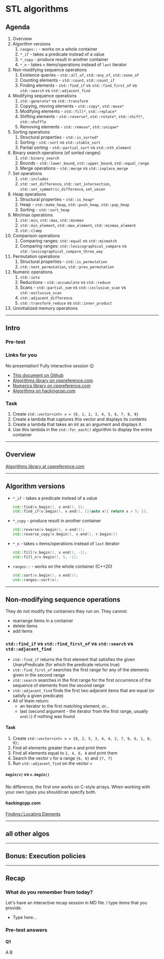 # STL algorithms

<!-- TODO: Functors and lambdas - skip, it will be introduced during the session -->

## Agenda

1. Overview
2. Algorithm versions
   1. `ranges::` - works on a whole container
   2. `*_if` - takes a predicate instead of a value
   3. `*_copy` - produce result in another container
   4. `*_n` - takes `n` items/operations instead of `last` iterator
3. Non-modifying sequence operations
   1. Existence queries - `std::all_of`, `std::any_of`, `std::none_of`
   2. Counting elements - `std::count`, `std::count_if`
   3. Finding elements - `std::find_if` vs `std::find_first_of` vs `std::search` vs `std::adjacent_find`
4. Modifying sequence operations
   1. `std::generate*` vs `std::transform`
   2. Copying, moving elements - `std::copy*`, `std::move*`
   3. Modifying elements - `std::fill*`, `std::replace*`
   4. Shifting elements - `std::reverse*`, `std::rotate*`, `std::shift*`, `std::shuffle`
   5. Removing elements - `std::remove*`, `std::unique*`
5. Sorting operations
   1. Structural properties - `std::is_sorted*`
   2. Sorting - `std::sort` vs `std::stable_sort`
   3. Partial sorting - `std::partial_sort` vs `std::nth_element`
6. Binary search operations (of sorted ranges)
   1. `std::binary_search`
   2. Bounds - `std::lower_bound`, `std::upper_bound`, `std::equal_range`
   3. Merge operations - `std::merge` vs `std::inplace_merge`
7. Set operations
   1. `std::includes`
   2. `std::set_difference`, `std::set_intersection`, `std::set_symmetric_difference`, `set_union`
8. Heap operations
   1. Structural properties - `std::is_heap*`
   2. Heap - `std::make_heap`, `std::push_heap`, `std::pop_heap`
   3. Sorting - `std::sort_heap`
9. Min/max operations
   1. `std::min`, `std::max`, `std::minmax`
   2. `std::min_element`, `std::max_element`, `std::minmax_element`
   3. `std::clamp`
10. Comparison operations
    1. Comparing ranges: `std::equal` vs `std::mismatch`
    2. Comparing ranges: `std::lexicographical_compare` vs `std::lexicographical_compare_three_way`
11. Permutation operations
    1. Structural properties - `std::is_permutation`
    2. `std::next_permutation`, `std::prev_permutation`
12. Numeric operations
    1. `std::iota`
    2. Reductions - `std::accumulate` vs `std::reduce`
    3. Scans - `std::partial_sum` vs `std::inclusive_scan` vs `std::exclusive_scan`
    4. `std::adjacent_difference`
    5. `std::transform_reduce` vs `std::inner_product`
13. Uninitialized memory operations

___

## Intro

### Pre-test
<!-- TODO: Prepare -->

### Links for you

No presentation!
Fully interactive session 😉

* [This document on Github](.) <!-- TODO: Provide a link-->
* [Algorithms library on cppreference.com](https://en.cppreference.com/w/cpp/algorithm)
* [Numerics library on cppreference.com](https://en.cppreference.com/w/cpp/numeric)
* [Algorithms on hackingcpp.com](https://hackingcpp.com/cpp/std/algorithms.png)

### Task
<!-- TODO: needed? -->

1. Create `std::vector<int> v = {0, 1, 2, 3, 4, 5, 6, 7, 8, 9}`
2. Create a lambda that captures this vector and displays its contents
3. Create a lambda that takes an int as an argument and displays it
4. Use this lambda in the `std::for_each()` algorithm to display the entire container

___

## Overview

[Algorithms library at cppreference.com](https://en.cppreference.com/w/cpp/algorithm)

___

## Algorithm versions

* `*_if` - takes a predicate instead of a value

    ```cpp
    std::find(v.begin(), v.end(), 5);
    std::find_if(v.begin(), v.end(), [](auto x){ return x > 5; });
    ```

* `*_copy` - produce result in another container

    ```cpp
    std::reverse(v.begin(), v.end());
    std::reverse_copy(v.begin(), v.end(), r.begin())
    ```

* `*_n` - takes `n` items/operations instead of `last` iterator

    ```cpp
    std::fill(v.begin(), v.end(), -1);
    std::fill_n(v.begin(), 5, -1);
    ```

* `ranges::` - works on the whole container (C++20)

    ```cpp
    std::sort(v.begin(), v.end());
    std::ranges::sort(v);
    ```

___

## Non-modifying sequence operations

They do not modify the containers they run on. They cannot:

* rearrange items in a container
* delete items
* add items

### `std::find_if` vs `std::find_first_of` vs `std::search` vs `std::adjacent_find`

* `std::find_if` returns the first element that satisfies the given UnaryPredicate (for which the predicate returns true)
* `std::find_first_of` searches the first range for any of the elements given in the second range
* `std::search` searches in the first range for the first occurrence of the sequence of elements from the second range
* `std::adjacent_find` finds the first two adjacent items that are equal (or satisfy a given predicate)
* All of them return:
  * an iterator to the first matching element, or...
  * last (second argument - the iterator from the first range, usually `end()`) if nothing was found

#### Task

1. Create `std::vector<int> v = {8, 2, 5, 3, 4, 4, 2, 7, 6, 6, 1, 8, 9};`
2. Find all elements greater than `6` and print them
3. Find all elements equal to `2, 4, 6, 8` and print them
4. Search the vector `v` for a range `{6, 6}` and `{7, 7}`
5. Run `std::adjacent_find` on the vector `v`

##### `begin(v)` vs `v.begin()`

No difference, the first one works on C-style arrays. When working with your own types you should/can specify both.

#### hackingcpp.com

[Finding / Locating Elements](https://hackingcpp.com/cpp/std/algorithms.html)

___

## all other algos

___

## Bonus: Execution policies

___

## Recap

### What do you remember from today?

Let's have an interactive recap session in MD file.
I type items that you provide.

* Type here...

### Pre-test answers

#### Q1

A
B

<!-- TODO: Come out with some nice questions -->
